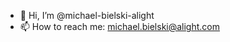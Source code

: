 - 👋 Hi, I’m @michael-bielski-alight
- 📫 How to reach me: michael.bielski@alight.com

<!---
- 👀 I’m interested in ...
- 🌱 I’m currently learning ...
- 💞️ I’m looking to collaborate on ...
michael-bielski-alight/michael-bielski-alight is a ✨ special ✨ repository because its `README.md` (this file) appears on your GitHub profile.
You can click the Preview link to take a look at your changes.
--->
